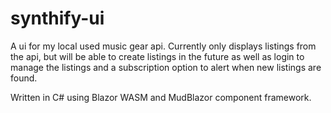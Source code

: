 # synthify-ui

A ui for my local used music gear api. Currently only displays listings from the api, but will be able to create listings in the future as well as login to manage the listings and a subscription option to alert when new listings are found.

Written in C# using Blazor WASM and MudBlazor component framework.
